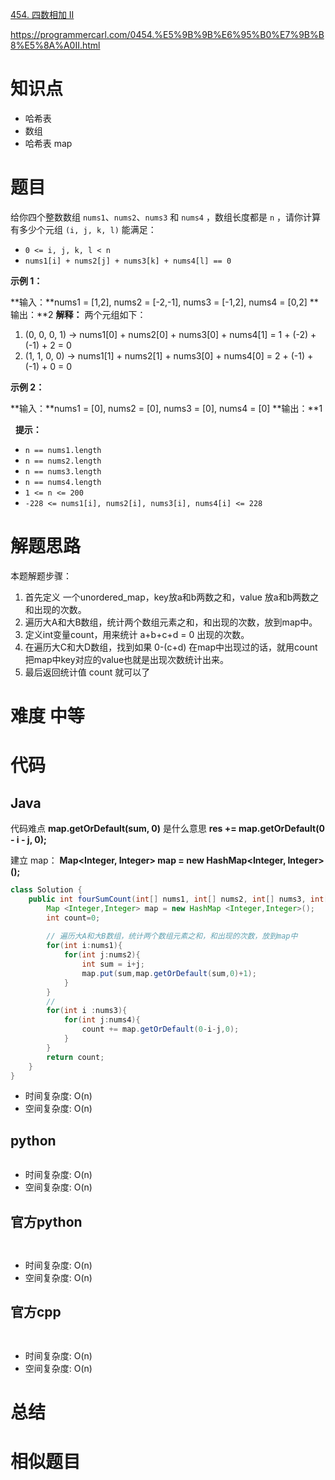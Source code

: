 
[454. 四数相加 II](https://leetcode.cn/problems/4sum-ii/)

https://programmercarl.com/0454.%E5%9B%9B%E6%95%B0%E7%9B%B8%E5%8A%A0II.html

# 知识点
- 哈希表
- 数组
- 哈希表 map

# 题目
给你四个整数数组 `nums1`、`nums2`、`nums3` 和 `nums4` ，数组长度都是 `n` ，请你计算有多少个元组 `(i, j, k, l)` 能满足：

- `0 <= i, j, k, l < n`
- `nums1[i] + nums2[j] + nums3[k] + nums4[l] == 0`

**示例 1：**

**输入：**nums1 = [1,2], nums2 = [-2,-1], nums3 = [-1,2], nums4 = [0,2]
**输出：**2
**解释：**
两个元组如下：
1. (0, 0, 0, 1) -> nums1[0] + nums2[0] + nums3[0] + nums4[1] = 1 + (-2) + (-1) + 2 = 0
2. (1, 1, 0, 0) -> nums1[1] + nums2[1] + nums3[0] + nums4[0] = 2 + (-1) + (-1) + 0 = 0

**示例 2：**

**输入：**nums1 = [0], nums2 = [0], nums3 = [0], nums4 = [0]
**输出：**1

  **提示：**

- `n == nums1.length`
- `n == nums2.length`
- `n == nums3.length`
- `n == nums4.length`
- `1 <= n <= 200`
- `-228 <= nums1[i], nums2[i], nums3[i], nums4[i] <= 228`


# 解题思路

本题解题步骤：

1. 首先定义 一个unordered_map，key放a和b两数之和，value 放a和b两数之和出现的次数。
2. 遍历大A和大B数组，统计两个数组元素之和，和出现的次数，放到map中。
3. 定义int变量count，用来统计 a+b+c+d = 0 出现的次数。
4. 在遍历大C和大D数组，找到如果 0-(c+d) 在map中出现过的话，就用count把map中key对应的value也就是出现次数统计出来。
5. 最后返回统计值 count 就可以了

# 难度 中等


# 代码

## Java

代码难点
**map.getOrDefault(sum, 0)** 是什么意思
**res += map.getOrDefault(0 - i - j, 0);**


建立 map：
**Map<Integer, Integer> map = new HashMap<Integer, Integer>();**


```Java
class Solution {
    public int fourSumCount(int[] nums1, int[] nums2, int[] nums3, int[] nums4) {
        Map <Integer,Integer> map = new HashMap <Integer,Integer>();
        int count=0;
		
		// 遍历大A和大B数组，统计两个数组元素之和，和出现的次数，放到map中
        for(int i:nums1){
            for(int j:nums2){
                int sum = i+j;
                map.put(sum,map.getOrDefault(sum,0)+1);
            }
        }
        // 
        for(int i :nums3){
            for(int j:nums4){
                count += map.getOrDefault(0-i-j,0);
            }
        }
        return count;
    }
}
```

- 时间复杂度: O(n) 
- 空间复杂度: O(n)

## python
```python


```
- 时间复杂度: O(n) 
- 空间复杂度: O(n)

## 官方python

```python



```
- 时间复杂度: O(n) 
- 空间复杂度: O(n)



## 官方cpp

```c



```
- 时间复杂度: O(n) 
- 空间复杂度: O(n)


# 总结



# 相似题目

